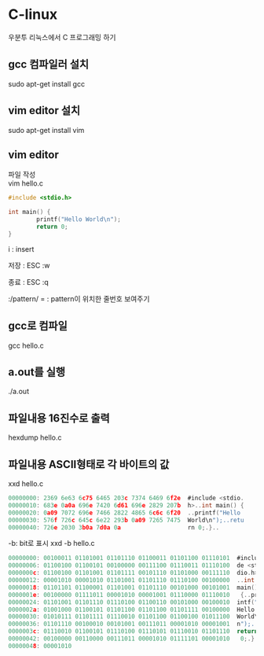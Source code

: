 # C-linux
우분투 리눅스에서 C 프로그래밍 하기


## gcc 컴파일러 설치

sudo apt-get install gcc 

## vim editor 설치

sudo apt-get install vim

## vim editor

파일 작성    
vim hello.c
```c
#include <stdio.h>

int main() {
        printf("Hello World\n");
        return 0;
}

```

i : insert

저장 : ESC :w

종료 : ESC :q

:/pattern/ = : pattern이 위치한 줄번호 보여주기

## gcc로 컴파일    
gcc hello.c

## a.out를 실행
./a.out

## 파일내용 16진수로 출력

hexdump hello.c

## 파일내용 ASCII형태로 각 바이트의 값

xxd hello.c     
```c
00000000: 2369 6e63 6c75 6465 203c 7374 6469 6f2e  #include <stdio.
00000010: 683e 0a0a 696e 7420 6d61 696e 2829 207b  h>..int main() {
00000020: 0a09 7072 696e 7466 2822 4865 6c6c 6f20  ..printf("Hello
00000030: 576f 726c 645c 6e22 293b 0a09 7265 7475  World\n");..retu
00000040: 726e 2030 3b0a 7d0a 0a                   rn 0;.}..
```

-b: bit로 표시
xxd -b hello.c     

```c
00000000: 00100011 01101001 01101110 01100011 01101100 01110101  #inclu
00000006: 01100100 01100101 00100000 00111100 01110011 01110100  de <st
0000000c: 01100100 01101001 01101111 00101110 01101000 00111110  dio.h>
00000012: 00001010 00001010 01101001 01101110 01110100 00100000  ..int
00000018: 01101101 01100001 01101001 01101110 00101000 00101001  main()
0000001e: 00100000 01111011 00001010 00001001 01110000 01110010   {..pr
00000024: 01101001 01101110 01110100 01100110 00101000 00100010  intf("
0000002a: 01001000 01100101 01101100 01101100 01101111 00100000  Hello
00000030: 01010111 01101111 01110010 01101100 01100100 01011100  World\
00000036: 01101110 00100010 00101001 00111011 00001010 00001001  n");..
0000003c: 01110010 01100101 01110100 01110101 01110010 01101110  return
00000042: 00100000 00110000 00111011 00001010 01111101 00001010   0;.}.
00000048: 00001010
```


